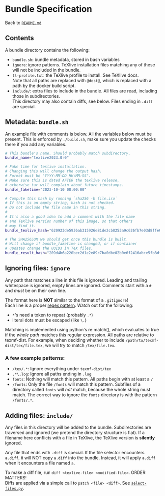 # Bundle Specification

Back to [`README.md`](../README.md)



## Contents
A bundle directory contains the following:
 - `bundle.sh`: bundle metadata, stored in bash variables
 - `ignore`: ignore patterns. TeXlive installation files matching any of these will not be included in the bundle.
 - `tl-profile.txt`: the TeXlive profile to install. See TeXlive docs. \
 Note that all paths are replaced with `@dest@`, which is replaced with a path by the docker build script.
 - `include/`: extra files to include in the bundle. All files are read, including those in subdirectories. \
 This directory may also contain diffs, see below. Files ending in `.diff` are special.




## Metadata: `bundle.sh`
An example file with comments is below. All the variables below must be present. This is enforced by `./build.sh`, make sure you update the checks there if you add any variables.
```sh
# This bundle's name. Should probably match subdirectory.
bundle_name="texlive2023.0r0"

# Fake time for texlive installation.
# Changing this will change the output hash.
# Format must be "YYYY-MM-DD HH:MM:SS".
# Make sure this is dated AFTER the texlive release,
# otherwise tar will complain about future timestamps.
bundle_faketime="2023-10-10 00:00:00"

# Compute this hash by running `sha256 -b file.iso`
# If this is an empty string, hash is not checked.
# Do not include the file name in this string.
#
# It's also a good idea to add a comment with the file name
# and TeXlive version number of this image, so that others
# may find it.
bundle_texlive_hash="620923de5936ab315926e81de2cb8253a9c626fb7e03d8ffe0d424598eb32f94"

# The SHA256SUM we should get once this bundle is built.
# Will change if bundle_faketime is changed, or if container
# updates change the UUIDs in TeX files.
bundle_result_hash="209d4b6a220bec2d1e2e89c7ba0dbe02b0e6f2416abce5fb8df228e06cf1e335"
```




## Ignoring files: `ignore`
Any path that matches a line in this file is ignored.
Leading and trailing whitespace is ignored, empty lines are ignored.
Comments start with a `#` and *must* be on their own line.

The format here is **NOT** similar to the format of a `.gitignore`!\
Each line is a proper [regex pattern](https://regexr.com/). Watch out for the following:
 - `*`'s need a token to repeat (probably `.*`)
 - literal dots must be escaped (like `\.`)


Matching is implemented using python's re.match(), which evaluates to true if the *whole path* matches
this regular expression. All paths are relative to texmf-dist. For example, when deciding whether to include
`/path/to/texmf-dist/tex/file.tex`, we will try to match `/tex/file.tex`.

### A few example patterns:
 - `/tex/.*`: Ignore everything under `texmf-dist/tex`
 - `.*\.log`: Ignore all paths ending in `.log`
 - `fonts`: Nothing will match this pattern. All paths begin with at least a `/`
 - `/fonts`: Only the file `/fonts` will match this pattern. Subfiles of a directory called `fonts` will *not* match, because the whole string must match. The correct way to ignore the `fonts` directory is with the pattern `/fonts/.*`.



## Adding files: `include/`

Any files in this directory will be added to the bundle. Subdirectories are traversed and ignored (we pretend the directory structure is flat). If a filename here conflicts with a file in TeXlive, the TeXlive version is **silently** ignored.

Any file that ends with `.diff` is special. If the file selector encounters `a.diff`, it will NOT copy `a.diff` into the bundle. Instead, it will apply `a.diff` when it encounters a file named `a`.

To make a diff file, run `diff <texlive-file> <modified-file>`. ORDER MATTERS! \
Diffs are applied via a simple call to `patch <file> <diff>`. See [`select-files.py`](../scripts/select-files.py).

